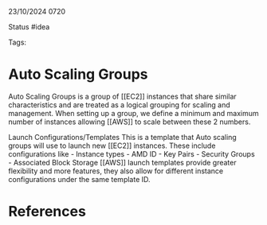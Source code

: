 23/10/2024 0720

Status #idea

Tags:

# Auto Scaling Groups

Auto Scaling Groups is a group of [[EC2]] instances that share similar characteristics and are treated as a logical grouping for scaling and management.
When setting up a group, we define a minimum and maximum number of instances allowing [[AWS]] to scale between these 2 numbers.

Launch Configurations/Templates
This is a template that Auto scaling groups will use to launch new [[EC2]] instances. These include configurations like
	- Instance types
	- AMD ID
	- Key Pairs
	- Security Groups
	- Associated Block Storage
[[AWS]] launch templates provide greater flexibility and more features, they also allow for different instance configurations under the same template ID.


# References
